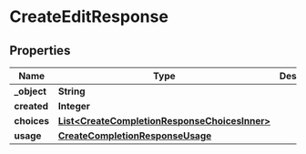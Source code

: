 

# CreateEditResponse


## Properties

| Name | Type | Description | Notes |
|------------ | ------------- | ------------- | -------------|
|**_object** | **String** |  |  |
|**created** | **Integer** |  |  |
|**choices** | [**List&lt;CreateCompletionResponseChoicesInner&gt;**](CreateCompletionResponseChoicesInner.md) |  |  |
|**usage** | [**CreateCompletionResponseUsage**](CreateCompletionResponseUsage.md) |  |  |



